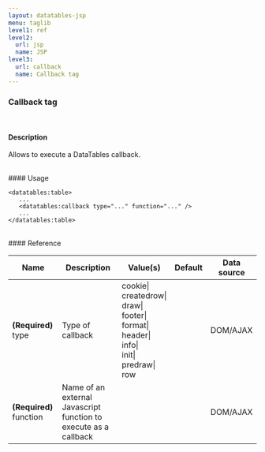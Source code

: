```yaml
---
layout: datatables-jsp
menu: taglib
level1: ref
level2:
  url: jsp
  name: JSP
level3:
  url: callback
  name: Callback tag
---
```


### Callback tag
<br />

#### Description

Allows to execute a DataTables callback.

<br />
#### Usage

    <datatables:table>
       ...
       <datatables:callback type="..." function="..." />
       ...
    </datatables:table>

<br />
#### Reference

<table id="tableReference" class="table table-striped table-bordered">
  <thead>
    <tr>
      <th>Name</th>
      <th>Description</th>
      <th>Value(s)</th>
      <th>Default</th>
      <th>Data source</th>
    </tr>
  </thead>
  <tbody>
  <tr>
    <td><strong>(Required)</strong> type</td>
    <td>Type of callback</td>
    <td>cookie|<br/>createdrow|<br/>draw|<br/>footer|<br/>format|<br/>header|<br/>info|<br/>init|<br/>predraw|<br/>row</td>
    <td></td>
    <td>DOM/AJAX</td>
  </tr>
  <tr>
    <td><strong>(Required)</strong> function</td>
    <td>Name of an external Javascript function to execute as a callback</td>
    <td></td>
    <td></td>
    <td>DOM/AJAX</td>
  </tr>
  </tbody>
</table>

<link rel="stylesheet" href="//ajax.aspnetcdn.com/ajax/jquery.dataTables/1.9.4/css/jquery.dataTables.css" />
<script src="http://ajax.aspnetcdn.com/ajax/jquery.dataTables/1.9.4/jquery.dataTables.min.js">
</script>
<script src="/assets/js/site_reference.js">
</script>